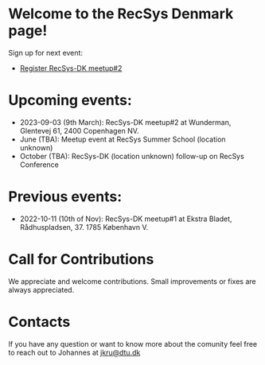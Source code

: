 # Welcome to the RecSys Denmark page!
Sign up for next event: 
- [Register RecSys-DK meetup#2](https://docs.google.com/forms/d/e/1FAIpQLSfoqylUdYLHjmNz8KllQ_K_H0hU-pzdHYuUEDlogU8tdKu96A/viewform?usp=send_form)

# Upcoming events:
- 2023-09-03 (9th March): RecSys-DK meetup#2 at Wunderman, Glentevej 61, 2400 Copenhagen NV. 
- June (TBA): Meetup event at RecSys Summer School (location unknown)
- October (TBA): RecSys-DK (location unknown) follow-up on RecSys Conference

# Previous events:
- 2022-10-11 (10th of Nov): RecSys-DK meetup#1 at Ekstra Bladet, Rådhuspladsen, 37. 1785 København V.



# Call for Contributions
We appreciate and welcome contributions. Small improvements or fixes are always appreciated. 


# Contacts
If you have any question or want to know more about the comunity feel free to reach out to Johannes at jkru@dtu.dk
